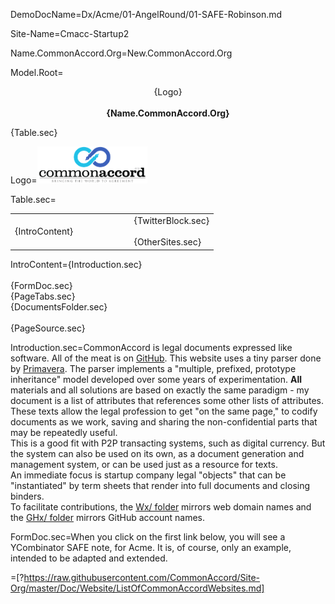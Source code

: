 DemoDocName=Dx/Acme/01-AngelRound/01-SAFE-Robinson.md

Site-Name=Cmacc-Startup2

Name.CommonAccord.Org=New.CommonAccord.Org

Model.Root=<p align="center">{Logo}<br><br><b>{Name.CommonAccord.Org}</b></center></p>{Table.sec}

Logo=<img src="visual/cmacc-trans.png" style="width:35%" />

Table.sec=<table><tr><td width="50%">{IntroContent}</td><td>   </td><td>{TwitterBlock.sec}<br><br>{OtherSites.sec}</td></tr></table>

IntroContent={Introduction.sec}<br><br>{FormDoc.sec}<br>{PageTabs.sec}<br>{DocumentsFolder.sec}<br><br>{PageSource.sec}

Introduction.sec=CommonAccord is legal documents expressed like software.  All of the meat is on <a href="http://github.com/CommonAccord">GitHub</a>.  This website uses a tiny parser done by <a href="https://cyber.law.harvard.edu/people/pdefilippi">Primavera</a>.  The parser implements a "multiple, prefixed, prototype inheritance" model developed over some years of experimentation.  <b>All</b> materials and all solutions are based on exactly the same paradigm - my document is a list of attributes that references some other lists of attributes.<br>These texts allow the legal profession to get "on the same page," to codify documents as we work, saving and sharing the non-confidential parts that may be repeatedly useful. <br>This is a good fit with P2P transacting systems, such as digital currency.  But the system can also be used on its own, as a document generation and management system, or can be used just as a resource for texts.  <br>An immediate focus is startup company legal "objects" that can be "instantiated" by term sheets that render into full documents and closing binders. <br>To facilitate contributions, the <a href="index.php?action=list&file=/Wx/">Wx/ folder</a> mirrors web domain names and the <a href="index.php?action=list&file=/GHx/">GHx/ folder</a> mirrors GitHub account names.  

FormDoc.sec=When you click on the first link below, you will see a YCombinator SAFE note, for Acme.  It is, of course, only an example, intended to be adapted and extended. 

=[?https://raw.githubusercontent.com/CommonAccord/Site-Org/master/Doc/Website/ListOfCommonAccordWebsites.md]